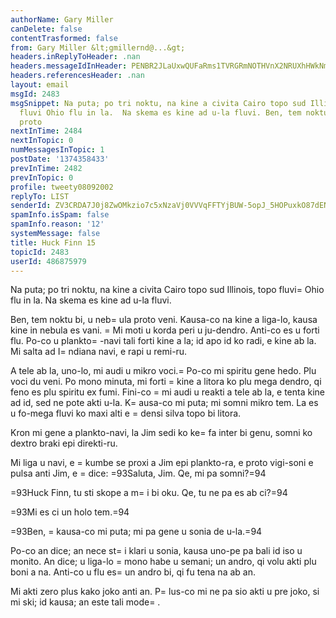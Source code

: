 ```yaml
---
authorName: Gary Miller
canDelete: false
contentTrasformed: false
from: Gary Miller &lt;gmillernd@...&gt;
headers.inReplyToHeader: .nan
headers.messageIdInHeader: PENBR2JLaUxwQUFaRms1TVRGRmNOTHVnX2NRUXhHWkNmTythMGFtSmV6OFhIZ1RtOUorZ0BtYWlsLmdtYWlsLmNvbT4=
headers.referencesHeader: .nan
layout: email
msgId: 2483
msgSnippet: Na puta; po tri noktu, na kine a civita Cairo topo sud Illinois, topo
  fluvi Ohio flu in la.  Na skema es kine ad u-la fluvi. Ben, tem noktu bi, u nebula
  proto
nextInTime: 2484
nextInTopic: 0
numMessagesInTopic: 1
postDate: '1374358433'
prevInTime: 2482
prevInTopic: 0
profile: tweety08092002
replyTo: LIST
senderId: ZV3CRDA7J0j8ZwOMkzio7c5xNzaVj0VVVqFFTYjBUW-5opJ_5HOPuxkO87dENXLwv-loROPj1WLe5FcbjapvCU4YbobqERco
spamInfo.isSpam: false
spamInfo.reason: '12'
systemMessage: false
title: Huck Finn 15
topicId: 2483
userId: 486875979
---
```


Na puta; po tri noktu, na kine a civita Cairo topo sud Illinois, topo
fluvi=
 Ohio flu in la.  Na skema es kine ad u-la fluvi.

Ben, tem noktu bi, u neb=
ula proto veni.  Kausa-co na kine a liga-lo,
kausa kine in nebula es vani. =
 Mi moti u korda peri u ju-dendro.
Anti-co es u forti flu.  Po-co u plankto=
-navi tali forti kine a la; id
apo id ko radi, e kine ab la.  Mi salta ad I=
ndiana navi, e rapi u
remi-ru.

A tele ab la, uno-lo, mi audi u mikro voci.=
  Po-co mi spiritu gene
hedo.  Plu voci du veni.  Po mono minuta, mi forti =
kine a litora ko
plu mega dendro, qi feno es plu spiritu ex fumi.  Fini-co =
mi audi u
reakti a tele ab la, e tenta kine ad id, sed ne pote akti u-la.
K=
ausa-co mi puta; mi somni mikro tem.  La es u fo-mega fluvi ko maxi
alti e =
densi silva topo bi litora.

Kron mi gene a plankto-navi, la Jim sedi ko ke=
fa inter bi genu, somni
ko dextro braki epi direkti-ru.

Mi liga u navi, e =
kumbe se proxi a Jim epi plankto-ra, e proto
vigi-soni e pulsa anti Jim, e =
dice:  =93Saluta, Jim.  Qe, mi pa somni?=94

=93Huck Finn, tu sti skope a m=
i bi oku.  Qe, tu ne pa es ab ci?=94

=93Mi es ci un holo tem.=94

=93Ben, =
kausa-co mi puta; mi pa gene u sonia de u-la.=94

Po-co an dice; an nece st=
i klari u sonia, kausa uno-pe pa bali id iso
u monito.  An dice; u liga-lo =
mono habe u semani; un andro, qi volu
akti plu boni a na.  Anti-co u flu es=
 un andro bi, qi fu tena na ab
an.

Mi akti zero plus kako joko anti an.  P=
lus-co mi ne pa sio akti u pre
joko, si mi ski; id kausa; an este tali mode=
.

